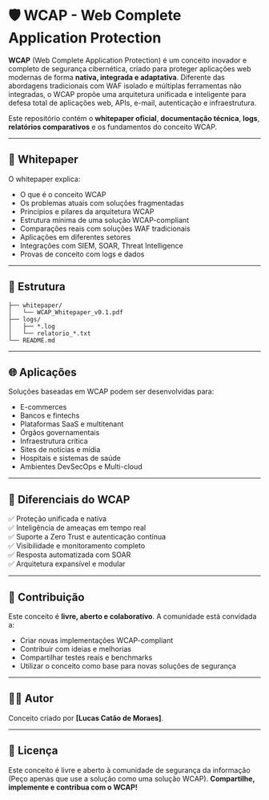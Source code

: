
# 🛡️ WCAP - Web Complete Application Protection

**WCAP** (Web Complete Application Protection) é um conceito inovador e completo de segurança cibernética, criado para proteger aplicações web modernas de forma **nativa, integrada e adaptativa**. Diferente das abordagens tradicionais com WAF isolado e múltiplas ferramentas não integradas, o WCAP propõe uma arquitetura unificada e inteligente para defesa total de aplicações web, APIs, e-mail, autenticação e infraestrutura.

Este repositório contém o **whitepaper oficial**, **documentação técnica**, **logs**, **relatórios comparativos** e os fundamentos do conceito WCAP.

---

## 📄 Whitepaper

O whitepaper explica:
- O que é o conceito WCAP
- Os problemas atuais com soluções fragmentadas
- Princípios e pilares da arquitetura WCAP
- Estrutura mínima de uma solução WCAP-compliant
- Comparações reais com soluções WAF tradicionais
- Aplicações em diferentes setores
- Integrações com SIEM, SOAR, Threat Intelligence
- Provas de conceito com logs e dados

---


## 📂 Estrutura

```
├── whitepaper/
│   └── WCAP_Whitepaper_v0.1.pdf
├── logs/
│   ├── *.log
│   └── relatorio_*.txt
└── README.md
```

---

## 🌐 Aplicações

Soluções baseadas em WCAP podem ser desenvolvidas para:
- E-commerces
- Bancos e fintechs
- Plataformas SaaS e multitenant
- Órgãos governamentais
- Infraestrutura crítica
- Sites de notícias e mídia
- Hospitais e sistemas de saúde
- Ambientes DevSecOps e Multi-cloud

---

## 🔐 Diferenciais do WCAP

✅ Proteção unificada e nativa  
✅ Inteligência de ameaças em tempo real  
✅ Suporte a Zero Trust e autenticação contínua  
✅ Visibilidade e monitoramento completo  
✅ Resposta automatizada com SOAR  
✅ Arquitetura expansível e modular  

---

## 📢 Contribuição

Este conceito é **livre, aberto e colaborativo**. A comunidade está convidada a:
- Criar novas implementações WCAP-compliant
- Contribuir com ideias e melhorias
- Compartilhar testes reais e benchmarks
- Utilizar o conceito como base para novas soluções de segurança

---

## 👨‍💻 Autor

Conceito criado por **[Lucas Catão de Moraes]**.

---

## 📘 Licença

Este conceito é livre e aberto à comunidade de segurança da informação (Peço apenas que use a solução como uma solução WCAP). 
**Compartilhe, implemente e contribua com o WCAP!**
